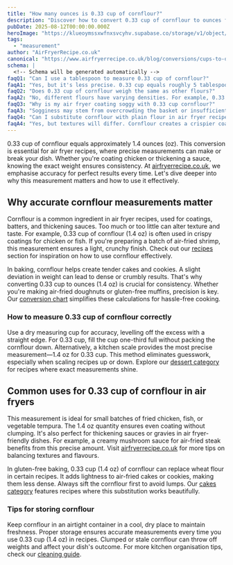 ```yaml
---
title: "How many ounces is 0.33 cup of cornflour?"
description: "Discover how to convert 0.33 cup of cornflour to ounces for perfect air fryer recipes every time. Get accurate measurements now!"
pubDate: 2025-08-12T00:00:00.000Z
heroImage: "https://klueoymssxwfnxsvcyhv.supabase.co/storage/v1/object/public/Shmucket/how-many-ounces-is-0-33-cup-of-cornflour.webp"
tags:
  - "measurement"
author: "AirFryerRecipe.co.uk"
canonical: "https://www.airfryerrecipe.co.uk/blog/conversions/cups-to-ounces/how-many-ounces-is-0-33-cup-of-cornflour"
schema: |
  <!-- Schema will be generated automatically -->
faqQ1: "Can I use a tablespoon to measure 0.33 cup of cornflour?"
faqA1: "Yes, but it's less precise. 0.33 cup equals roughly 5 tablespoons plus 1 teaspoon of cornflour. For accuracy, especially in air fryer recipes, a kitchen scale measuring 1.4 oz is best."
faqQ2: "Does 0.33 cup of cornflour weigh the same as other flours?"
faqA2: "No, different flours have varying densities. For example, 0.33 cup of plain flour weighs about 1.5 oz, slightly more than cornflour. Always check specific conversions for the flour you're using."
faqQ3: "Why is my air fryer coating soggy with 0.33 cup cornflour?"
faqA3: "Sogginess may stem from overcrowding the basket or insufficient preheating. Ensure your air fryer is hot before adding food coated with 0.33 cup (1.4 oz) cornflour for crispier results."
faqQ4: "Can I substitute cornflour with plain flour in air fryer recipes?"
faqA4: "Yes, but textures will differ. Cornflour creates a crispier coating due to its fine texture. If substituting, use the same weight (1.4 oz) but expect a slightly heavier result."
---
```

<p>0.33 cup of cornflour equals approximately 1.4 ounces (oz). This conversion is essential for air fryer recipes, where precise measurements can make or break your dish. Whether you're coating chicken or thickening a sauce, knowing the exact weight ensures consistency. At <a href=https://www.airfryerrecipe.co.uk>airfryerrecipe.co.uk</a>, we emphasise accuracy for perfect results every time. Let's dive deeper into why this measurement matters and how to use it effectively.</p>  

<h2>Why accurate cornflour measurements matter</h2>  
<p>Cornflour is a common ingredient in air fryer recipes, used for coatings, batters, and thickening sauces. Too much or too little can alter texture and taste. For example, 0.33 cup of cornflour (1.4 oz) is often used in crispy coatings for chicken or fish. If you're preparing a batch of air-fried shrimp, this measurement ensures a light, crunchy finish. Check out our <a href=https://www.airfryerrecipe.co.uk/recipes>recipes</a> section for inspiration on how to use cornflour effectively.</p>  

<p>In baking, cornflour helps create tender cakes and cookies. A slight deviation in weight can lead to dense or crumbly results. That's why converting 0.33 cup to ounces (1.4 oz) is crucial for consistency. Whether you're making air-fried doughnuts or gluten-free muffins, precision is key. Our <a href=https://www.airfryerrecipe.co.uk/air-fryer-conversion-chart>conversion chart</a> simplifies these calculations for hassle-free cooking.</p>  

<h3>How to measure 0.33 cup of cornflour correctly</h3>  
<p>Use a dry measuring cup for accuracy, levelling off the excess with a straight edge. For 0.33 cup, fill the cup one-third full without packing the cornflour down. Alternatively, a kitchen scale provides the most precise measurement—1.4 oz for 0.33 cup. This method eliminates guesswork, especially when scaling recipes up or down. Explore our <a href=https://www.airfryerrecipe.co.uk/recipe-category/dessert>dessert category</a> for recipes where exact measurements shine.</p>  

<h2>Common uses for 0.33 cup of cornflour in air fryers</h2>  
<p>This measurement is ideal for small batches of fried chicken, fish, or vegetable tempura. The 1.4 oz quantity ensures even coating without clumping. It's also perfect for thickening sauces or gravies in air fryer-friendly dishes. For example, a creamy mushroom sauce for air-fried steak benefits from this precise amount. Visit <a href=https://www.airfryerrecipe.co.uk>airfryerrecipe.co.uk</a> for more tips on balancing textures and flavours.</p>  

<p>In gluten-free baking, 0.33 cup (1.4 oz) of cornflour can replace wheat flour in certain recipes. It adds lightness to air-fried cakes or cookies, making them less dense. Always sift the cornflour first to avoid lumps. Our <a href=https://www.airfryerrecipe.co.uk/recipe-category/cakes>cakes category</a> features recipes where this substitution works beautifully.</p>  

<h3>Tips for storing cornflour</h3>  
<p>Keep cornflour in an airtight container in a cool, dry place to maintain freshness. Proper storage ensures accurate measurements every time you use 0.33 cup (1.4 oz) in recipes. Clumped or stale cornflour can throw off weights and affect your dish's outcome. For more kitchen organisation tips, check our <a href=https://www.airfryerrecipe.co.uk/air-fryer-cleaner>cleaning guide</a>.</p>
